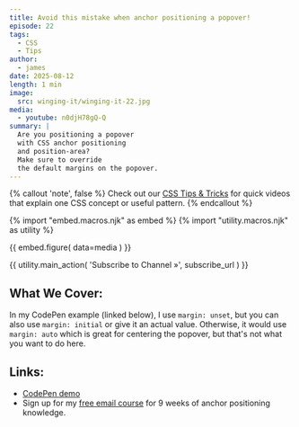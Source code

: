 ```yaml
---
title: Avoid this mistake when anchor positioning a popover!
episode: 22
tags:
  - CSS
  - Tips
author:
  - james
date: 2025-08-12
length: 1 min
image:
  src: winging-it/winging-it-22.jpg
media:
  - youtube: n0djH78gQ-Q
summary: |
  Are you positioning a popover
  with CSS anchor positioning
  and position-area?
  Make sure to override
  the default margins on the popover.
---
```


{% callout 'note', false %}
Check out our [CSS Tips & Tricks](https://www.youtube.com/playlist?list=PL4jAKUtAhpHlOm3Lfv83ZHpfdJ4zHCDyv)
for quick videos
that explain one CSS concept
or useful pattern.
{% endcallout %}

{% import "embed.macros.njk" as embed %}
{% import "utility.macros.njk" as utility %}

{{ embed.figure(
  data=media
) }}

{{ utility.main_action(
  'Subscribe to Channel »',
  subscribe_url
) }}

## What We Cover:

In my CodePen example (linked below),
I use `margin: unset`,
but you can also use `margin: initial`
or give it an actual value.
Otherwise, it would use `margin: auto`
which is great for centering the popover,
but that's not what you want to do here.

## Links:
- [CodePen demo](https://codepen.io/jamessw/pen/azvLgqx)
- Sign up for my [free email course](https://oddbird.dev/learn/courses/anchor-positioning/) for 9 weeks of anchor positioning knowledge.
